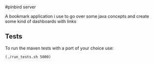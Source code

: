 #pinbird server

A bookmark application i use to go over some java concepts and
create some kind of dashboards with links

## Tests

To run the maven tests with a port of your choice use:

    (./run_tests.sh 5000)
